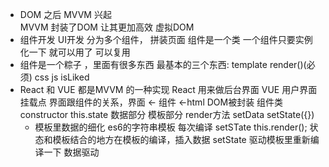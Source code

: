 - DOM 之后 MVVM 兴起  
MVVM 封装了DOM  让其更加高效
虚拟DOM
- 组件开发  UI开发
  分为多个组件， 拼装页面
  组件是一个类
  一个组件只要实例化一下  就可以用了
  可以复用
- 组件是一个粽子 ，里面有很多东西
  最基本的三个东西:
    template    render()(必须)
    css
    js  isLiked
- React 和 VUE 都是MVVM 的一种实现
  React 用来做后台界面 VUE 用户界面
  挂载点 界面跟组件的关系，界面 <- 组件 <-html
  DOM被封装 组件类
	constructor this.state 数据部分
	模板部分 render方法
	setData setState({})
	- 模板里数据的细化
		es6的字符串模板 每次编译
		setSTate this.render();
		状态和模板结合的地方在模板的编译，插入数据
		setState	驱动模板里重新编译一下 数据驱动